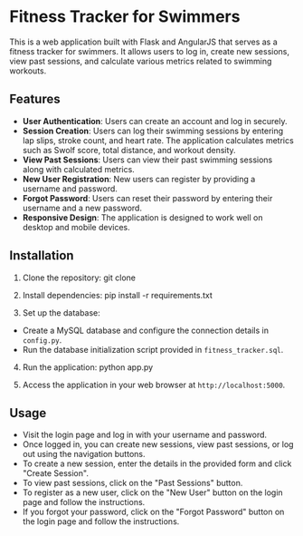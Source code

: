 # Fitness Tracker for Swimmers

This is a web application built with Flask and AngularJS that serves as a fitness tracker for swimmers.
It allows users to log in, create new sessions, view past sessions, and calculate various metrics related to swimming workouts.

## Features

- **User Authentication**: Users can create an account and log in securely.
- **Session Creation**: Users can log their swimming sessions by entering lap slips, stroke count, and heart rate.
The application calculates metrics such as Swolf score, total distance, and workout density.
- **View Past Sessions**: Users can view their past swimming sessions along with calculated metrics.
- **New User Registration**: New users can register by providing a username and password.
- **Forgot Password**: Users can reset their password by entering their username and a new password.
- **Responsive Design**: The application is designed to work well on desktop and mobile devices.

## Installation

1. Clone the repository:
git clone <repository-url>

2. Install dependencies:
pip install -r requirements.txt

3. Set up the database:
- Create a MySQL database and configure the connection details in `config.py`.
- Run the database initialization script provided in `fitness_tracker.sql`.

4. Run the application:
python app.py

5. Access the application in your web browser at `http://localhost:5000`.

## Usage
- Visit the login page and log in with your username and password.
- Once logged in, you can create new sessions, view past sessions, or log out using the navigation buttons.
- To create a new session, enter the details in the provided form and click "Create Session".
- To view past sessions, click on the "Past Sessions" button.
- To register as a new user, click on the "New User" button on the login page and follow the instructions.
- If you forgot your password, click on the "Forgot Password" button on the login page and follow the instructions.
